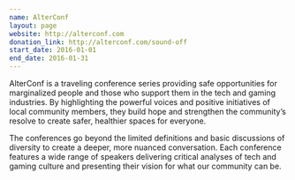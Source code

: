 ```yaml
---
name: AlterConf
layout: page
website: http://alterconf.com
donation_link: http://alterconf.com/sound-off
start_date: 2016-01-01
end_date: 2016-01-31
---
```


AlterConf is a traveling conference series providing safe opportunities for marginalized people and those who support them in the tech and gaming industries. By highlighting the powerful voices and positive initiatives of local community members, they build hope and strengthen the community’s resolve to create safer, healthier spaces for everyone.

The conferences go beyond the limited definitions and basic discussions of diversity to create a deeper, more nuanced conversation. Each conference features a wide range of speakers delivering critical analyses of tech and gaming culture and presenting their vision for what our community can be.
